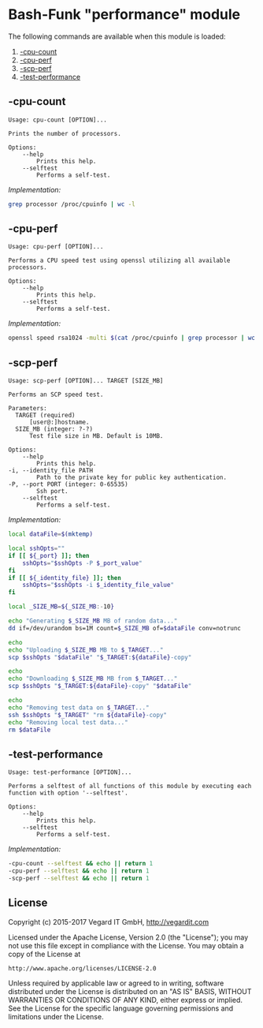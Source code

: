 # Bash-Funk "performance" module

[//]: # (THIS FILE IS GENERATED BY BASH-FUNK GENERATOR)

The following commands are available when this module is loaded:

1. [-cpu-count](#-cpu-count)
1. [-cpu-perf](#-cpu-perf)
1. [-scp-perf](#-scp-perf)
1. [-test-performance](#-test-performance)

## <a name="-cpu-count"></a>-cpu-count

```
Usage: cpu-count [OPTION]...

Prints the number of processors.

Options:
    --help 
        Prints this help.
    --selftest 
        Performs a self-test.
```

*Implementation:*
```bash
grep processor /proc/cpuinfo | wc -l
```


## <a name="-cpu-perf"></a>-cpu-perf

```
Usage: cpu-perf [OPTION]...

Performs a CPU speed test using openssl utilizing all available processors.

Options:
    --help 
        Prints this help.
    --selftest 
        Performs a self-test.
```

*Implementation:*
```bash
openssl speed rsa1024 -multi $(cat /proc/cpuinfo | grep processor | wc -l)
```


## <a name="-scp-perf"></a>-scp-perf

```
Usage: scp-perf [OPTION]... TARGET [SIZE_MB]

Performs an SCP speed test.

Parameters:
  TARGET (required)
      [user@:]hostname.
  SIZE_MB (integer: ?-?)
      Test file size in MB. Default is 10MB.

Options:
    --help 
        Prints this help.
-i, --identity_file PATH 
        Path to the private key for public key authentication.
-P, --port PORT (integer: 0-65535)
        Ssh port.
    --selftest 
        Performs a self-test.
```

*Implementation:*
```bash
local dataFile=$(mktemp)

local sshOpts=""
if [[ ${_port} ]]; then
    sshOpts="$sshOpts -P $_port_value"
fi
if [[ ${_identity_file} ]]; then
    sshOpts="$sshOpts -i $_identity_file_value"
fi

local _SIZE_MB=${_SIZE_MB:-10}

echo "Generating $_SIZE_MB MB of random data..."
dd if=/dev/urandom bs=1M count=$_SIZE_MB of=$dataFile conv=notrunc

echo
echo "Uploading $_SIZE_MB MB to $_TARGET..."
scp $sshOpts "$dataFile" "$_TARGET:${dataFile}-copy"

echo
echo "Downloading $_SIZE_MB MB from $_TARGET..."
scp $sshOpts "$_TARGET:${dataFile}-copy" "$dataFile"

echo
echo "Removing test data on $_TARGET..."
ssh $sshOpts "$_TARGET" "rm ${dataFile}-copy"
echo "Removing local test data..."
rm $dataFile
```


## <a name="-test-performance"></a>-test-performance

```
Usage: test-performance [OPTION]...

Performs a selftest of all functions of this module by executing each function with option '--selftest'.

Options:
    --help 
        Prints this help.
    --selftest 
        Performs a self-test.
```

*Implementation:*
```bash
-cpu-count --selftest && echo || return 1
-cpu-perf --selftest && echo || return 1
-scp-perf --selftest && echo || return 1
```


## <a name="license"></a>License

Copyright (c) 2015-2017 Vegard IT GmbH, http://vegardit.com

Licensed under the Apache License, Version 2.0 (the "License");
you may not use this file except in compliance with the License.
You may obtain a copy of the License at

    http://www.apache.org/licenses/LICENSE-2.0

Unless required by applicable law or agreed to in writing, software
distributed under the License is distributed on an "AS IS" BASIS,
WITHOUT WARRANTIES OR CONDITIONS OF ANY KIND, either express or implied.
See the License for the specific language governing permissions and
limitations under the License.

